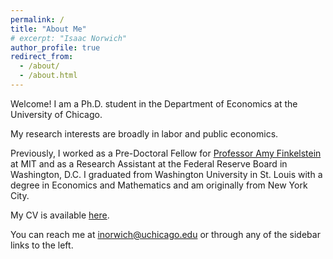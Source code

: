 ```yaml
---
permalink: /
title: "About Me"
# excerpt: "Isaac Norwich"
author_profile: true
redirect_from: 
  - /about/
  - /about.html
---
```


Welcome! I am a Ph.D. student in the Department of Economics at the University of Chicago. 

My research interests are broadly in labor and public economics.

Previously, I worked as a Pre-Doctoral Fellow for [Professor Amy Finkelstein](https://economics.mit.edu/people/faculty/amy-finkelstein) at MIT and as a Research Assistant at the Federal Reserve Board in Washington, D.C. I graduated from Washington University in St. Louis with a degree in Economics and Mathematics and am originally from New York City.

My CV is available [here](/files/pdf/Norwich_CV_07-2023.pdf).

You can reach me at [inorwich@uchicago.edu](mailto:inorwich@uchicago.edu) or through any of the sidebar links to the left.
